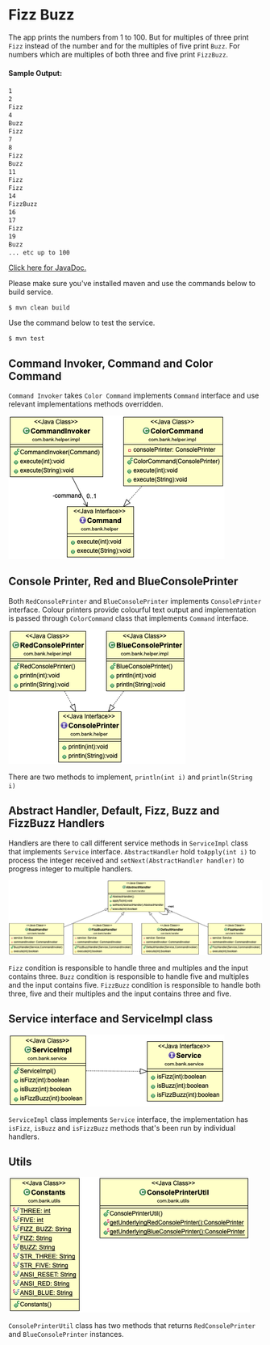 # Fizz Buzz
The app prints the numbers from 1 to 100. But for multiples of three print `Fizz` instead of the number
and for the multiples of five print `Buzz`. For numbers which are multiples of both three and five print `FizzBuzz`.

#### Sample Output:
```
1
2
Fizz
4
Buzz
Fizz
7
8
Fizz
Buzz
11
Fizz
Fizz
14
FizzBuzz
16
17
Fizz
19
Buzz
... etc up to 100
```

[Click here for JavaDoc.](https://ozinal.github.io/fizz-buzz/)

Please make sure you've installed maven and use the commands below to build service.

```
$ mvn clean build
```

Use the command below to test the service.
```
$ mvn test
```
##

## Command Invoker, Command and Color Command
`Command Invoker` takes `Color Command` implements `Command` interface and use relevant implementations methods overridden.

![Command Diagram](diagrams/command.png)

## Console Printer, Red and BlueConsolePrinter

Both `RedConsolePrinter` and `BlueConsolePrinter` implements `ConsolePrinter` interface. Colour printers provide colourful
text output and implementation is passed through `ColorCommand` class that implements `Command` interface.

![Console Diagram](diagrams/console.png)

There are two methods to implement, `println(int i)` and `println(String i)`

## Abstract Handler, Default, Fizz, Buzz and FizzBuzz Handlers

Handlers are there to call different service methods in `ServiceImpl` class that implements `Service` interface.
`AbstractHandler` hold `toApply(int i)` to process the integer received and `setNext(AbstractHandler handler)` to progress
integer to multiple handlers.

![Handler Diagram](diagrams/handler.png)

`Fizz` condition is responsible to handle three and multiples and the input contains three.
`Buzz` condition is responsible to handle five and multiples and the input contains five.
`FizzBuzz` condition is responsible to handle both three, five and their multiples and the input contains three and five.

## Service interface and ServiceImpl class
![Service Diagram](diagrams/service.png)

`ServiceImpl` class implements `Service` interface, the implementation has `isFizz`, `isBuzz` and `isFizzBuzz` methods that's been run by individual handlers.

## Utils
![Service Diagram](diagrams/utils.png)

`ConsolePrinterUtil` class has two methods that returns `RedConsolePrinter` and `BlueConsolePrinter` instances.